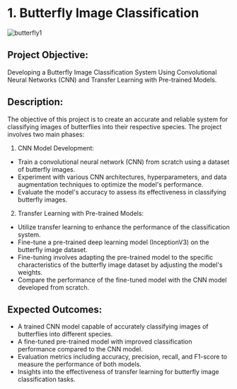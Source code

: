 # 1. Butterfly Image Classification
   ![butterfly1](https://github.com/ArathiPullott/CNN_Image_Classification/assets/120770265/0f72cd4c-621c-49ae-bd12-e7caee570ccf)

## Project Objective:
Developing a Butterfly Image Classification System Using Convolutional Neural Networks (CNN) and Transfer Learning with Pre-trained Models.

## Description:
The objective of this project is to create an accurate and reliable system for classifying images of butterflies into their respective species. 
The project involves two main phases:

1. CNN Model Development:
* Train a convolutional neural network (CNN) from scratch using a dataset of butterfly images.
* Experiment with various CNN architectures, hyperparameters, and data augmentation techniques to optimize the model's performance.
* Evaluate the model's accuracy to assess its effectiveness in classifying butterfly images.

2. Transfer Learning with Pre-trained Models:
* Utilize transfer learning to enhance the performance of the classification system.
* Fine-tune a pre-trained deep learning model (InceptionV3) on the butterfly image dataset.
* Fine-tuning involves adapting the pre-trained model to the specific characteristics of the butterfly image dataset by adjusting the model's weights.
* Compare the performance of the fine-tuned model with the CNN model developed from scratch.
  
## Expected Outcomes:
* A trained CNN model capable of accurately classifying images of butterflies into different species.
* A fine-tuned pre-trained model with improved classification performance compared to the CNN model.
* Evaluation metrics including accuracy, precision, recall, and F1-score to measure the performance of both models.
* Insights into the effectiveness of transfer learning for butterfly image classification tasks.
